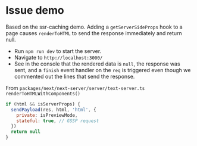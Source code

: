 # Issue demo

Based on the ssr-caching demo. Adding a `getServerSideProps` hook to a page causes `renderToHTML` to send the response immediately and return null.

- Run `npm run dev` to start the server.
- Navigate to `http://localhost:3000/`
- See in the console that the rendered data is `null`, the response was sent, and a `finish` event handler on the `req` is triggered even though we commented out the lines that send the response.

From
`packages/next/next-server/server/text-server.ts` `renderToHTMLWithComponents()`

```JavaScript
if (html && isServerProps) {
  sendPayload(res, html, 'html', {
    private: isPreviewMode,
    stateful: true, // GSSP request
  })
  return null
}
```
